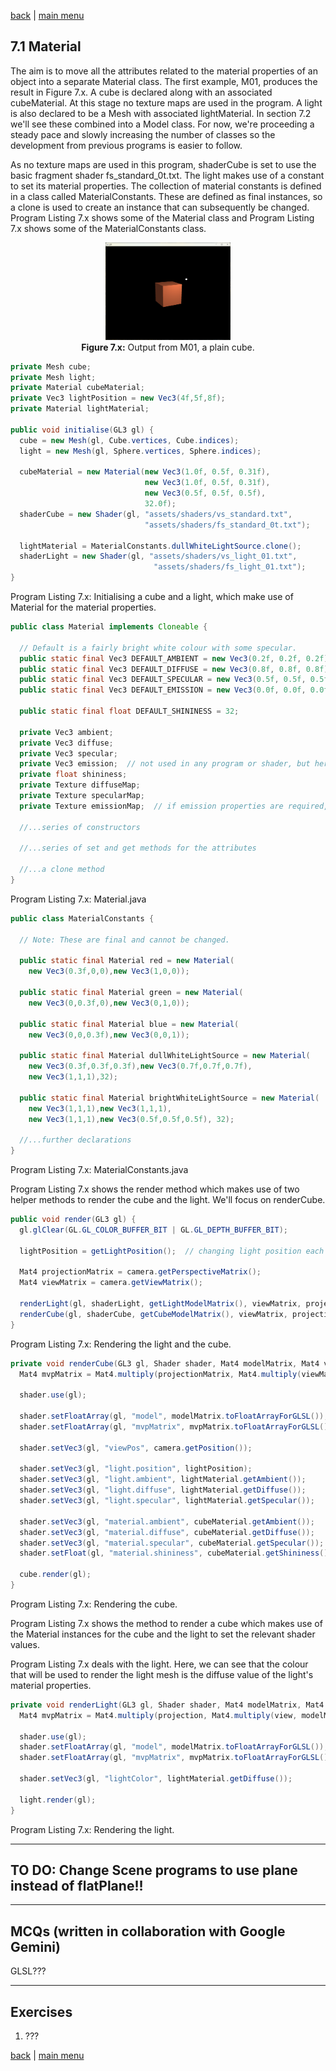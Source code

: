 [back](ch7.md) | [main menu](../README.md)
 
## 7.1 Material

The aim is to move all the attributes related to the material properties of an object into a separate Material class. The first example, M01, produces the result in Figure 7.x.  A cube is declared along with an associated cubeMaterial. At this stage no texture maps are used in the program. A light is also declared to be a Mesh with associated lightMaterial. In section 7.2 we'll see these combined into a Model class. For now, we're proceeding a steady pace and slowly increasing the number of classes so the development from previous programs is easier to follow. 

As no texture maps are used in this program, shaderCube is set to use the basic fragment shader fs_standard_0t.txt. The light makes use of a constant to set its material properties. The collection of material constants is defined in a class called MaterialConstants. These are defined as final instances, so a clone is used to create an instance that can subsequently be changed. Program Listing 7.x shows some of the Material class and Program Listing 7.x shows some of the MaterialConstants class.

<p align="center">
  <img src="ch7_img/ch7_1_material.png" alt="a plain cube" width="200"><br>
  <strong>Figure 7.x:</strong> Output from M01, a plain cube.
</p>


```java
private Mesh cube;
private Mesh light;
private Material cubeMaterial;
private Vec3 lightPosition = new Vec3(4f,5f,8f);
private Material lightMaterial;

public void initialise(GL3 gl) {
  cube = new Mesh(gl, Cube.vertices, Cube.indices);
  light = new Mesh(gl, Sphere.vertices, Sphere.indices);

  cubeMaterial = new Material(new Vec3(1.0f, 0.5f, 0.31f), 
                              new Vec3(1.0f, 0.5f, 0.31f), 
                              new Vec3(0.5f, 0.5f, 0.5f), 
                              32.0f);
  shaderCube = new Shader(gl, "assets/shaders/vs_standard.txt", 
                              "assets/shaders/fs_standard_0t.txt");

  lightMaterial = MaterialConstants.dullWhiteLightSource.clone();
  shaderLight = new Shader(gl, "assets/shaders/vs_light_01.txt", 
                                "assets/shaders/fs_light_01.txt");
}
```

Program Listing 7.x: Initialising a cube and a light, which make use of Material for the material properties.

```java
public class Material implements Cloneable {
  
  // Default is a fairly bright white colour with some specular.
  public static final Vec3 DEFAULT_AMBIENT = new Vec3(0.2f, 0.2f, 0.2f);
  public static final Vec3 DEFAULT_DIFFUSE = new Vec3(0.8f, 0.8f, 0.8f);
  public static final Vec3 DEFAULT_SPECULAR = new Vec3(0.5f, 0.5f, 0.5f);
  public static final Vec3 DEFAULT_EMISSION = new Vec3(0.0f, 0.0f, 0.0f);

  public static final float DEFAULT_SHININESS = 32;

  private Vec3 ambient;
  private Vec3 diffuse;
  private Vec3 specular;
  private Vec3 emission;  // not used in any program or shader, but here for completeness
  private float shininess;
  private Texture diffuseMap;
  private Texture specularMap;
  private Texture emissionMap;  // if emission properties are required, use this

  //...series of constructors

  //...series of set and get methods for the attributes

  //...a clone method
}
```

Program Listing 7.x: Material.java

```java
public class MaterialConstants {
  
  // Note: These are final and cannot be changed.

  public static final Material red = new Material(
    new Vec3(0.3f,0,0),new Vec3(1,0,0));
    
  public static final Material green = new Material(
    new Vec3(0,0.3f,0),new Vec3(0,1,0));

  public static final Material blue = new Material(
    new Vec3(0,0,0.3f),new Vec3(0,0,1));

  public static final Material dullWhiteLightSource = new Material(
    new Vec3(0.3f,0.3f,0.3f),new Vec3(0.7f,0.7f,0.7f),
    new Vec3(1,1,1),32);

  public static final Material brightWhiteLightSource = new Material(
    new Vec3(1,1,1),new Vec3(1,1,1),
    new Vec3(1,1,1),new Vec3(0.5f,0.5f,0.5f), 32);

  //...further declarations
}
```

Program Listing 7.x: MaterialConstants.java

Program Listing 7.x shows the render method which makes use of two helper methods to render the cube and the light. We'll focus on renderCube.

```java
public void render(GL3 gl) {
  gl.glClear(GL.GL_COLOR_BUFFER_BIT | GL.GL_DEPTH_BUFFER_BIT);

  lightPosition = getLightPosition();  // changing light position each frame

  Mat4 projectionMatrix = camera.getPerspectiveMatrix();
  Mat4 viewMatrix = camera.getViewMatrix();

  renderLight(gl, shaderLight, getLightModelMatrix(), viewMatrix, projectionMatrix);
  renderCube(gl, shaderCube, getCubeModelMatrix(), viewMatrix, projectionMatrix);
}
```

Program Listing 7.x: Rendering the light and the cube.


```java
private void renderCube(GL3 gl, Shader shader, Mat4 modelMatrix, Mat4 viewMatrix, Mat4 projectionMatrix) {
  Mat4 mvpMatrix = Mat4.multiply(projectionMatrix, Mat4.multiply(viewMatrix, modelMatrix));
  
  shader.use(gl);

  shader.setFloatArray(gl, "model", modelMatrix.toFloatArrayForGLSL());
  shader.setFloatArray(gl, "mvpMatrix", mvpMatrix.toFloatArrayForGLSL());
  
  shader.setVec3(gl, "viewPos", camera.getPosition());

  shader.setVec3(gl, "light.position", lightPosition);
  shader.setVec3(gl, "light.ambient", lightMaterial.getAmbient());
  shader.setVec3(gl, "light.diffuse", lightMaterial.getDiffuse());
  shader.setVec3(gl, "light.specular", lightMaterial.getSpecular());

  shader.setVec3(gl, "material.ambient", cubeMaterial.getAmbient());
  shader.setVec3(gl, "material.diffuse", cubeMaterial.getDiffuse());
  shader.setVec3(gl, "material.specular", cubeMaterial.getSpecular());
  shader.setFloat(gl, "material.shininess", cubeMaterial.getShininess());

  cube.render(gl);
}
```

Program Listing 7.x: Rendering the cube.

Program Listing 7.x shows the method to render a cube which makes use of the Material instances for the cube and the light to set the relevant shader values.

Program Listing 7.x deals with the light. Here, we can see that the colour that will be used to render the light mesh is the diffuse value of the light's material properties.

```java
private void renderLight(GL3 gl, Shader shader, Mat4 modelMatrix, Mat4 view, Mat4 projection) {
  Mat4 mvpMatrix = Mat4.multiply(projection, Mat4.multiply(view, modelMatrix));
  
  shader.use(gl);
  shader.setFloatArray(gl, "model", modelMatrix.toFloatArrayForGLSL());
  shader.setFloatArray(gl, "mvpMatrix", mvpMatrix.toFloatArrayForGLSL());

  shader.setVec3(gl, "lightColor", lightMaterial.getDiffuse());

  light.render(gl);
}
```

Program Listing 7.x: Rendering the light.



---

## TO DO: Change Scene programs to use plane instead of flatPlane!!

---


## MCQs (written in collaboration with Google Gemini)

GLSL???

---

## Exercises

1. ???

[back](ch7.md) | [main menu](../README.md)